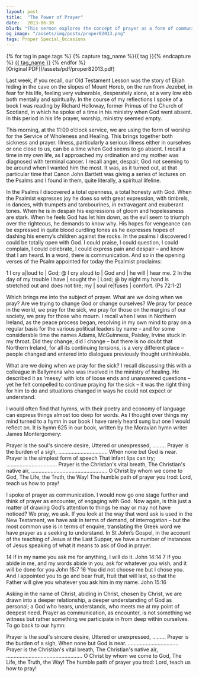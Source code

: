 ```yaml
---
layout: post
title:  "The Power of Prayer"
date:   2013-06-30
blurb: "This sermon explores the concept of prayer as a form of communication and encounter with God. It discusses how prayer can be a source of comfort and understanding during times of despair and hardship. The sermon also emphasizes the importance of honesty and openness in prayer, and the transformative power it can have on individuals and communities."
og_image: "/assets/img/posts/proper82013.png"
tags: Proper Special_Occasions
---    
```

<div class="tag-pills">
  {% for tag in page.tags %}
    {% capture tag_name %}{{ tag }}{% endcapture %}
    <a href="{{ site.baseurl }}/tag/{{ tag_name }}" class="tag-pill">{{ tag_name }}</a>
  {% endfor %}
</div>
[Original PDF](/assets/pdf/proper82013.pdf)

Last week, if you recall, our Old Testament Lesson was the story of Elijah hiding in the cave on the slopes of Mount Horeb, on the run from Jezebel, in fear for his life, feeling very vulnerable, desperately alone, at a very low ebb both mentally and spiritually. In the course of my reflections I spoke of a book I was reading by Richard Holloway, former Primus of the Church of Scotland, in which he spoke of a time in his ministry when God went absent. In this period in his life prayer, worship, ministry seemed empty.

This morning, at the 11:00 o’clock service, we are using the form of worship for the Service of Wholeness and Healing. This brings together both sickness and prayer. Illness, particularly a serious illness either in ourselves or one close to us, can be a time when God seems to go absent. I recall a time in my own life, as I approached my ordination and my mother was diagnosed with terminal cancer. I recall anger, despair, God not seeming to be around when I wanted him the most. It was, as it turned out, at that particular time that Canon John Bartlett was giving a series of lectures on the Psalms and I found in them, quite literally, a spiritual lifeline.

In the Psalms I discovered a total openness, a total honesty with God. When the Psalmist expresses joy he does so with great expression, with timbrels, in dances, with trumpets and tambourines, in extravagant and exuberant tones. When he is in despair his expressions of gloom and hopelessness are stark. When he feels God has let him down, as the evil seem to triumph over the righteous, he demands to know why. His hopes for vengeance can be expressed in quite blood curdling tones as he expresses hopes of dashing his enemy’s children against the rocks. In the psalms I discovered I could be totally open with God. I could praise, I could question, I could complain, I could celebrate, I could express pain and despair – and know that I am heard. In a word, there is communication. And so in the opening verses of the Psalm appointed for today the Psalmist proclaims:

1 I cry a|loud to | God; @
I cry aloud to | God and | he will | hear me.
2 In the day of my trouble I have | sought the | Lord; @
by night my hand is stretched out and does not tire;
my | soul re|fuses | comfort. (Ps 72:1-2)

Which brings me into the subject of prayer. What are we doing when we pray? Are we trying to change God or change ourselves? We pray for peace in the world, we pray for the sick, we pray for those on the margins of our society, we pray for those who mourn. I recall when I was in Northern Ireland, as the peace process began, resolving in my own mind to pray on a regular basis for the various political leaders by name – and for some considerable time the names Adams, McGuinness, Paisley, Irvine stuck in my throat. Did they change; did I change – but there is no doubt that Northern Ireland, for all its continuing tensions, is a very different place – people changed and entered into dialogues previously thought unthinkable.

What are we doing when we pray for the sick? I recall discussing this with a colleague in Ballymena who was involved in the ministry of healing. He described it as ‘messy’ with lots of loose ends and unanswered questions – yet he felt compelled to continue praying for the sick – it was the right thing for him to do and situations changed in ways he could not expect or understand.

I would often find that hymns, with their poetry and economy of language can express things almost too deep for words. As I thought over things my mind turned to a hymn in our book I have rarely heard sung but one I would reflect on. It is hymn 625 in our book, written by the Moravian hymn writer James Montergomery:

Prayer is the soul's sincere desire,
Uttered or unexpressed, ………
Prayer is the burden of a sigh,
……………………………
When none but God is near.
Prayer is the simplest form of speech
That infant lips can try;
…………………………….
Prayer is the Christian's vital breath,
The Christian's native air,
……………………………………………
O Christ by whom we come to God,
The Life, the Truth, the Way!
The humble path of prayer you trod:
Lord, teach us how to pray!

I spoke of prayer as communication. I would now go one stage further and think of prayer as encounter, of engaging with God. Now again, is this just a matter of drawing God’s attention to things he may or may not have noticed? We pray, we ask. If you look at the way that word ask is used in the New Testament, we have ask in terms of demand, of interrogation – but the most common use is in terms of enquire, translating the Greek word we have prayer as a seeking to understand. In St John’s Gospel, in the account of the teaching of Jesus at the Last Supper, we have a number of instances of Jesus speaking of what it means to ask of God in prayer.

14 If in my name you ask me for anything, I will do it. John 14:14
7 If you abide in me, and my words abide in you, ask for whatever you wish, and it will be done for you John 15:7
16 You did not choose me but I chose you. And I appointed you to go and bear fruit, fruit that will last, so that the Father will give you whatever you ask him in my name. John 15:16

Asking in the name of Christ, abiding in Christ, chosen by Christ, we are drawn into a deeper relationship, a deeper understanding of God as personal; a God who hears, understands, who meets me at my point of deepest need. Prayer as communication, as encounter, is not something we witness but rather something we participate in from deep within ourselves. To go back to our hymn:

Prayer is the soul's sincere desire,
Uttered or unexpressed, ………
Prayer is the burden of a sigh,
When none but God is near.
…………………………….
Prayer is the Christian's vital breath,
The Christian's native air,
……………………………………………
O Christ by whom we come to God,
The Life, the Truth, the Way!
The humble path of prayer you trod:
Lord, teach us how to pray!
